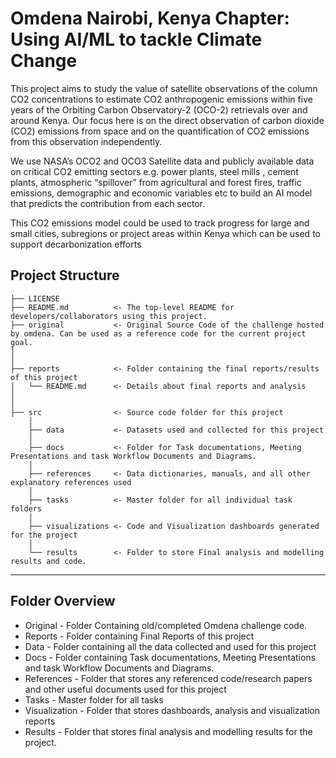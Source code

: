# Omdena Nairobi, Kenya Chapter: Using AI/ML to tackle Climate Change

This project aims to study the value of satellite observations of the column CO2 concentrations to estimate CO2 anthropogenic emissions within five years of the Orbiting Carbon Observatory-2 (OCO-2) retrievals over and around Kenya. Our focus here is on the direct observation of carbon dioxide (CO2) emissions from space and on the quantification of CO2 emissions from this observation independently. 


We use NASA’s OCO2 and OCO3 Satellite data and publicly available data on critical CO2 emitting sectors e.g. power plants, steel mills , cement plants, atmospheric “spillover” from agricultural and forest fires, traffic emissions, demographic and economic variables etc to build an AI model that predicts the contribution from each sector. 

This CO2 emissions model could be used to track progress for large and small cities, subregions or project areas within Kenya which can be used to support decarbonization efforts



<!-- 
## Contribution Guidelines
- Have a Look at the [project structure](#project-structure) and [folder overview](#folder-overview) below to understand where to store/upload your contribution
- If you're creating a task, Go to the task folder and create a new folder with the below naming convention and add a README.md with task details and goals to help other contributors understand
    - Task Folder Naming Convention : _task-n-taskname.(n is the task number)_  ex: task-1-data-analysis, task-2-model-deployment etc.
    - Create a README.md with a table containing information table about all contributions for the task.
- If you're contributing for a task, please make sure to store in relavant location and update the README.md information table with your contribution details.
- Make sure your File names(jupyter notebooks, python files, data sheet file names etc) has proper naming to help others in easily identifing them.
- Please restrict yourself from creating unnessesary folders other than in 'tasks' folder (as above mentioned naming convention) to avoid confusion. 

-->

## Project Structure

    ├── LICENSE
    ├── README.md          <- The top-level README for developers/collaborators using this project.
    ├── original           <- Original Source Code of the challenge hosted by omdena. Can be used as a reference code for the current project goal.
    │ 
    │
    ├── reports            <- Folder containing the final reports/results of this project
    │   └── README.md      <- Details about final reports and analysis
    │ 
    │   
    ├── src                <- Source code folder for this project
        │
        ├── data           <- Datasets used and collected for this project
        │   
        ├── docs           <- Folder for Task documentations, Meeting Presentations and task Workflow Documents and Diagrams.
        │
        ├── references     <- Data dictionaries, manuals, and all other explanatory references used 
        │
        ├── tasks          <- Master folder for all individual task folders
        │
        ├── visualizations <- Code and Visualization dashboards generated for the project
        │
        └── results        <- Folder to store Final analysis and modelling results and code.
--------

## Folder Overview

- Original          - Folder Containing old/completed Omdena challenge code.
- Reports           - Folder containing Final Reports of this project
- Data              - Folder containing all the data collected and used for this project 
- Docs              - Folder containing Task documentations, Meeting Presentations and task Workflow Documents and Diagrams.
- References        - Folder that stores any referenced code/research papers and other useful documents used for this project
- Tasks             - Master folder for all tasks
- Visualization     - Folder that stores dashboards, analysis and visualization reports
- Results           - Folder that stores final analysis and modelling results for the project.

<!--
  - All Task Folder names should follow specific naming convention
  - All Task folder names should be in chronologial order (from 1 to n)
  - All Task folders should have a README.md file with task Details and task goals along with an info table containing all code/notebook files with their links and information
  - Update the [task-table](./src/tasks/README.md#task-table) whenever a task is created and explain the purpose and goals of the task to others.
---> 
